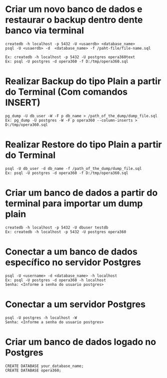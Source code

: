 # Criar um novo banco de dados e restaurar o backup dentro dente banco via terminal
```
createdb -h localhost -p 5432 -U <usaerdb> <database_name>
psql -U <usaerdb> -d  <database_name> -f /paht-file/file-name.sql

Ex: createdb -h localhost -p 5432 -U postgres opera360text
Ex: psql -U postgres -d opera360 -f D:/tmp/opera360.sql
```

# Realizar Backup do tipo Plain a partir do Terminal (Com comandos INSERT)
```
pg_dump -U db_user -W -F p db_name > /path_of_the_dump/dump_file.sql
Ex: pg_dump -U postgres -W -F p opera360 --column-inserts > D:/tmp/opera360.sql
```

# Realizar Restore do tipo Plain a partir do Terminal
```
psql -U db_user -d db_name -f /path_of_the_dump/dump_file.sql
Ex: psql -U postgres -d opera360 -f D:/tmp/opera360.sql
```

# Criar um banco de dados a partir do terminal para importar um dump plain
```
createdb -h localhost -p 5432 -U dbuser testdb
Ex: createdb -h localhost -p 5432 -U postgres opera360
```

# Conectar a um banco de dados específico no servidor  Postgres
```
psql -U <username> -d <database_name> -h localhost
Ex: psql -U postgres -d opera360 -h localhost
Senha: <Informe a senha do usuario postgres>
```

# Conectar a um servidor Postgres
```
psql -U postgres -h localhost -W
Senha: <Informe a senha do usuario postgres>
```

# Criar um banco de dados logado no Postgres 
```
CREATE DATABASE your_database_name;
CREATE DATABASE opera360;
```
